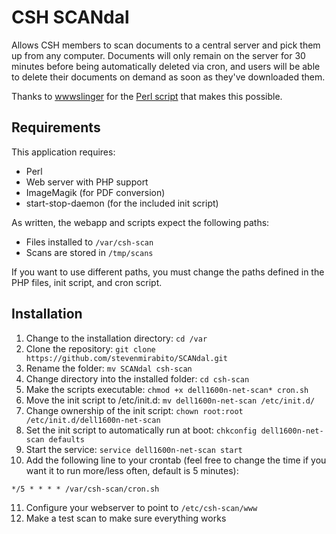 # CSH SCANdal
Allows CSH members to scan documents to a central server and pick them up from any computer. Documents will only remain on the server for 30 minutes before being automatically deleted via cron, and users will be able to delete their documents on demand as soon as they've downloaded them.

Thanks to [wwwslinger](https://github.com/wwwslinger) for the [Perl script](https://gist.github.com/wwwslinger/ac6b49cb991d2d5263a2) that makes this possible.

## Requirements
This application requires:
* Perl
* Web server with PHP support
* ImageMagik (for PDF conversion)
* start-stop-daemon (for the included init script)

As written, the webapp and scripts expect the following paths:
* Files installed to `/var/csh-scan`
* Scans are stored in `/tmp/scans`

If you want to use different paths, you must change the paths defined in the PHP files, init script, and cron script.

## Installation
1. Change to the installation directory: `cd /var`
2. Clone the repository: `git clone https://github.com/stevenmirabito/SCANdal.git`
3. Rename the folder: `mv SCANdal csh-scan`
4. Change directory into the installed folder: `cd csh-scan`
5. Make the scripts executable: `chmod +x dell1600n-net-scan* cron.sh`
6. Move the init script to /etc/init.d: `mv dell1600n-net-scan /etc/init.d/`
7. Change ownership of the init script: `chown root:root /etc/init.d/dell1600n-net-scan`
8. Set the init script to automatically run at boot: `chkconfig dell1600n-net-scan defaults`
9. Start the service: `service dell1600n-net-scan start`
10. Add the following line to your crontab (feel free to change the time if you want it to run more/less often, default is 5 minutes):
```
*/5 * * * * /var/csh-scan/cron.sh
```
11. Configure your webserver to point to `/etc/csh-scan/www`
12. Make a test scan to make sure everything works
